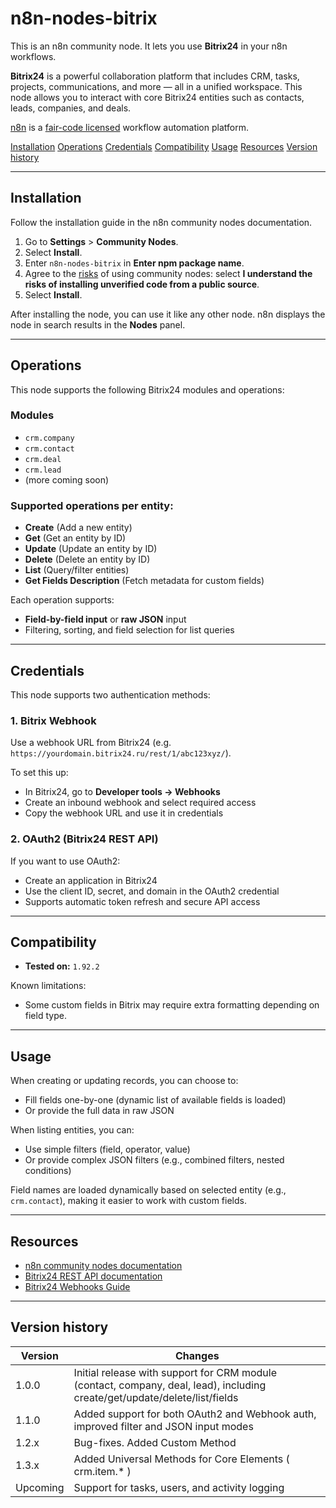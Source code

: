 # n8n-nodes-bitrix

This is an n8n community node. It lets you use **Bitrix24** in your n8n workflows.

**Bitrix24** is a powerful collaboration platform that includes CRM, tasks, projects, communications, and more — all in a unified workspace. This node allows you to interact with core Bitrix24 entities such as contacts, leads, companies, and deals.

[n8n](https://n8n.io/) is a [fair-code licensed](https://docs.n8n.io/reference/license/) workflow automation platform.

[Installation](#installation)
[Operations](#operations)
[Credentials](#credentials)
[Compatibility](#compatibility)
[Usage](#usage)
[Resources](#resources)
[Version history](#version-history)

---

## Installation

Follow the installation guide in the n8n community nodes documentation.

1. Go to **Settings** > **Community Nodes**.
2. Select **Install**.
3. Enter `n8n-nodes-bitrix` in **Enter npm package name**.
4. Agree to the [risks](https://docs.n8n.io/integrations/community-nodes/risks/) of using community nodes: select **I understand the risks of installing unverified code from a public source**.
5. Select **Install**. 

After installing the node, you can use it like any other node. n8n displays the node in search results in the **Nodes** panel.


---

## Operations

This node supports the following Bitrix24 modules and operations:

### Modules

* `crm.company`
* `crm.contact`
* `crm.deal`
* `crm.lead`
* (more coming soon)

### Supported operations per entity:

* **Create** (Add a new entity)
* **Get** (Get an entity by ID)
* **Update** (Update an entity by ID)
* **Delete** (Delete an entity by ID)
* **List** (Query/filter entities)
* **Get Fields Description** (Fetch metadata for custom fields)

Each operation supports:

* **Field-by-field input** or **raw JSON** input
* Filtering, sorting, and field selection for list queries

---

## Credentials

This node supports two authentication methods:

### 1. Bitrix Webhook

Use a webhook URL from Bitrix24 (e.g. `https://yourdomain.bitrix24.ru/rest/1/abc123xyz/`).

To set this up:

* In Bitrix24, go to **Developer tools → Webhooks**
* Create an inbound webhook and select required access
* Copy the webhook URL and use it in credentials

### 2. OAuth2 (Bitrix24 REST API)

If you want to use OAuth2:

* Create an application in Bitrix24
* Use the client ID, secret, and domain in the OAuth2 credential
* Supports automatic token refresh and secure API access

---

## Compatibility

* **Tested on:** `1.92.2`

Known limitations:

* Some custom fields in Bitrix may require extra formatting depending on field type.

---

## Usage

When creating or updating records, you can choose to:

* Fill fields one-by-one (dynamic list of available fields is loaded)
* Or provide the full data in raw JSON

When listing entities, you can:

* Use simple filters (field, operator, value)
* Or provide complex JSON filters (e.g., combined filters, nested conditions)

Field names are loaded dynamically based on selected entity (e.g., `crm.contact`), making it easier to work with custom fields.

---

## Resources

* [n8n community nodes documentation](https://docs.n8n.io/integrations/community-nodes/)
* [Bitrix24 REST API documentation](https://training.bitrix24.com/rest_help/)
* [Bitrix24 Webhooks Guide](https://apidocs.bitrix24.com/local-integrations/local-webhooks.html)

---

## Version history

| Version  | Changes                                                                                                                    |
|----------|----------------------------------------------------------------------------------------------------------------------------|
| 1.0.0    | Initial release with support for CRM module (contact, company, deal, lead), including create/get/update/delete/list/fields |
| 1.1.0    | Added support for both OAuth2 and Webhook auth, improved filter and JSON input modes                                       |
| 1.2.x    | Bug-fixes. Added Custom Method                                                                                             |
| 1.3.x    | Added Universal Methods for Core Elements ( crm.item.* )                                                                   |
| Upcoming | Support for tasks, users, and activity logging                                                                             |
